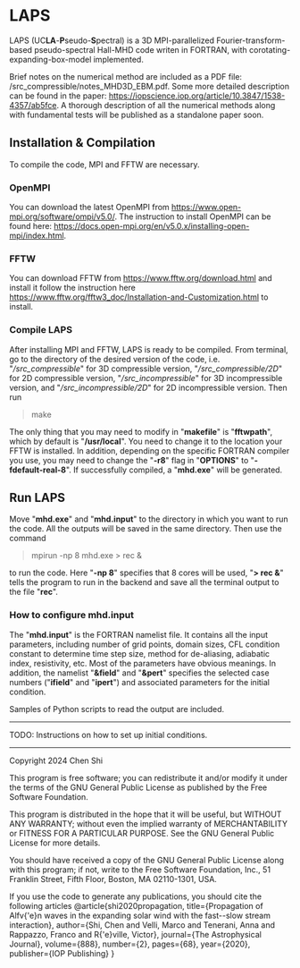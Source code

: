 # LAPS

LAPS (UC**LA**-**P**seudo-**S**pectral) is a 3D MPI-parallelized Fourier-transform-based pseudo-spectral Hall-MHD code writen in FORTRAN, with corotating-expanding-box-model implemented. 

Brief notes on the numerical method are included as a PDF file: /src_compressible/notes_MHD3D_EBM.pdf. Some more detailed description can be found in the paper: https://iopscience.iop.org/article/10.3847/1538-4357/ab5fce. A thorough description of all the numerical methods along with fundamental tests will be published as a standalone paper soon.

## Installation & Compilation

To compile the code, MPI and FFTW are necessary. 

### OpenMPI
You can download the latest OpenMPI from https://www.open-mpi.org/software/ompi/v5.0/. The instruction to install OpenMPI can be found here: https://docs.open-mpi.org/en/v5.0.x/installing-open-mpi/index.html.

### FFTW
You can download FFTW from https://www.fftw.org/download.html and install it follow the instruction here https://www.fftw.org/fftw3_doc/Installation-and-Customization.html to install.

### Compile LAPS
After installing MPI and FFTW, LAPS is ready to be compiled. From terminal, go to the directory of the desired version of the code, i.e. "_/src_compressible_" for 3D compressible version, "_/src_compressible/2D_" for 2D compressible version, "_/src_incompressible_" for 3D incompressible version, and "_/src_incompressible/2D_" for 2D incompressible version. Then run 
> make

The only thing that you may need to modify in "**makefile**" is "**fftwpath**", which by default is "**/usr/local**". You need to change it to the location your FFTW is installed. In addition, depending on the specific FORTRAN compiler you use, you may need to change the "**-r8**" flag in "**OPTIONS**" to "**-fdefault-real-8**". If successfully compiled, a "**mhd.exe**" will be generated.


## Run LAPS

Move "**mhd.exe**" and "**mhd.input**" to the directory in which you want to run the code. All the outputs will be saved in the same directory. Then use the command
> mpirun -np 8 mhd.exe > rec &

to run the code. Here "**-np 8**" specifies that 8 cores will be used, "**> rec &**" tells the program to run in the backend and save all the terminal output to the file "**rec**".

### How to configure mhd.input
The "**mhd.input**" is the FORTRAN namelist file. It contains all the input parameters, including number of grid points, domain sizes, CFL condition constant to determine time step size, method for de-aliasing, adiabatic index, resistivity, etc. Most of the parameters have obvious meanings. In addition, the namelist "**&field**" and "**&pert**" specifies the selected case numbers ("**ifield**" and "**ipert**") and associated parameters for the initial condition. 

Samples of Python scripts to read the output are included.
<hr>
TODO: Instructions on how to set up initial conditions.

<hr>
Copyright 2024 Chen Shi

This program is free software; you can redistribute it and/or
modify it under the terms of the GNU General Public License
as published by the Free Software Foundation.

This program is distributed in the hope that it will be useful,
but WITHOUT ANY WARRANTY; without even the implied warranty of
MERCHANTABILITY or FITNESS FOR A PARTICULAR PURPOSE.  See the
GNU General Public License for more details.

You should have received a copy of the GNU General Public License
along with this program; if not, write to the Free Software
Foundation, Inc., 51 Franklin Street, Fifth Floor, Boston, MA  02110-1301, USA.

If you use the code to generate any publications, you should cite the following articles
@article{shi2020propagation,
  title={Propagation of Alfv{\'e}n waves in the expanding solar wind with the fast--slow stream interaction},
  author={Shi, Chen and Velli, Marco and Tenerani, Anna and Rappazzo, Franco and R{\'e}ville, Victor},
  journal={The Astrophysical Journal},
  volume={888},
  number={2},
  pages={68},
  year={2020},
  publisher={IOP Publishing}
}
